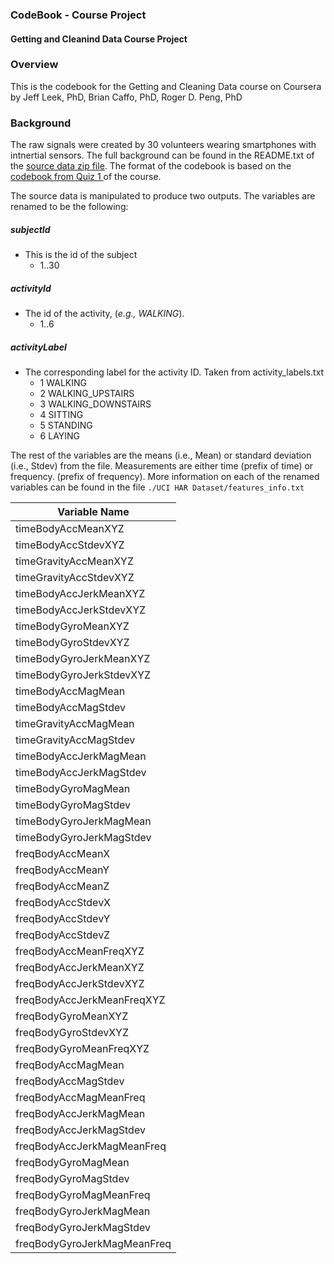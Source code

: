 ### CodeBook - Course Project
#### Getting and Cleanind Data Course Project

### Overview
This is the codebook for the Getting and Cleaning Data course on Coursera
by Jeff Leek, PhD, Brian Caffo, PhD, Roger D. Peng, PhD

### Background
The raw signals were created by 30 volunteers wearing smartphones with intnertial sensors. The full background can be found in the README.txt of the [source data zip file](https://d396qusza40orc.cloudfront.net/getdata%2Fprojectfiles%2FUCI%20HAR%20Dataset.zip). The format of the codebook is based on the [ codebook from Quiz 1 ](https://d396qusza40orc.cloudfront.net/getdata%2Fdata%2FPUMSDataDict06.pdf) of the course.

The source data is manipulated to produce two outputs. The variables are renamed to be the following:

##### subjectId
  - This is the id of the subject
    - 1..30

##### activityId
  - The id of the activity, (*e.g., WALKING*).
    - 1..6

##### activityLabel
  - The corresponding label for the activity ID. Taken from activity_labels.txt
    - 1 WALKING
    - 2 WALKING_UPSTAIRS
    - 3 WALKING_DOWNSTAIRS
    - 4 SITTING
    - 5 STANDING
    - 6 LAYING
     

The rest of the variables are the means (i.e., Mean) or standard deviation (i.e., Stdev) from the file. Measurements are either time (prefix of time) or frequency. (prefix of frequency). More information on each of the renamed variables can be found in the file `./UCI HAR Dataset/features_info.txt`

| Variable Name               |
|-----------------------------|
| timeBodyAccMeanXYZ          |
| timeBodyAccStdevXYZ         |
| timeGravityAccMeanXYZ       |
| timeGravityAccStdevXYZ      |
| timeBodyAccJerkMeanXYZ      |
| timeBodyAccJerkStdevXYZ     |
| timeBodyGyroMeanXYZ         |
| timeBodyGyroStdevXYZ        |
| timeBodyGyroJerkMeanXYZ     |
| timeBodyGyroJerkStdevXYZ    |
| timeBodyAccMagMean          |
| timeBodyAccMagStdev         |
| timeGravityAccMagMean       |
| timeGravityAccMagStdev      |
| timeBodyAccJerkMagMean      |
| timeBodyAccJerkMagStdev     |
| timeBodyGyroMagMean         |
| timeBodyGyroMagStdev        |
| timeBodyGyroJerkMagMean     |
| timeBodyGyroJerkMagStdev    |
| freqBodyAccMeanX            |
| freqBodyAccMeanY            |
| freqBodyAccMeanZ            |
| freqBodyAccStdevX           |
| freqBodyAccStdevY           |
| freqBodyAccStdevZ           |
| freqBodyAccMeanFreqXYZ      |
| freqBodyAccJerkMeanXYZ      |
| freqBodyAccJerkStdevXYZ     |
| freqBodyAccJerkMeanFreqXYZ  |
| freqBodyGyroMeanXYZ         |
| freqBodyGyroStdevXYZ        |
| freqBodyGyroMeanFreqXYZ     |
| freqBodyAccMagMean          |
| freqBodyAccMagStdev         |
| freqBodyAccMagMeanFreq      |
| freqBodyAccJerkMagMean      |
| freqBodyAccJerkMagStdev     |
| freqBodyAccJerkMagMeanFreq  |
| freqBodyGyroMagMean         |
| freqBodyGyroMagStdev        |
| freqBodyGyroMagMeanFreq     |
| freqBodyGyroJerkMagMean     |
| freqBodyGyroJerkMagStdev    |
| freqBodyGyroJerkMagMeanFreq |
